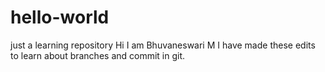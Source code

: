 # hello-world
just a learning repository
Hi I am Bhuvaneswari M
I have made these edits to learn about branches and commit in git.
